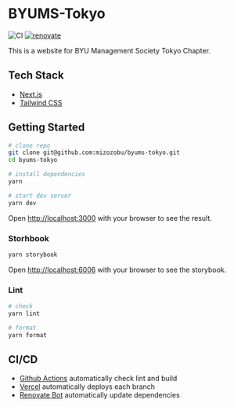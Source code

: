 # BYUMS-Tokyo

![CI](https://github.com/mizozobu/byums-tokyo/workflows/CI/badge.svg)
[![renovate](https://img.shields.io/badge/renovate-enabled-%231A1F6C?logo=renovatebot)](https://app.renovatebot.com/dashboard#github/mizozobu/byums-tokyo)

This is a website for BYU Management Society Tokyo Chapter.

## Tech Stack

- [Next.js](https://nextjs.org)
- [Tailwind CSS](https://tailwindcss.com)

## Getting Started

```sh
# clone repo
git clone git@github.com:mizozobu/byums-tokyo.git
cd byums-tokyo

# install dependencies
yarn

# start dev server
yarn dev
```

Open [http://localhost:3000](http://localhost:3000) with your browser to see the result.

### Storhbook

```sh
yarn storybook
```

Open [http://localhost:6006](http://localhost:6006) with your browser to see the storybook.

### Lint

```sh
# check
yarn lint

# format
yarn format
```

## CI/CD

- [Github Actions](https://github.com/features/actions) automatically check lint and build
- [Vercel](https://vercel.com) automatically deploys each branch
- [Renovate Bot](https://www.whitesourcesoftware.com/free-developer-tools/renovate/) automatically update dependencies
